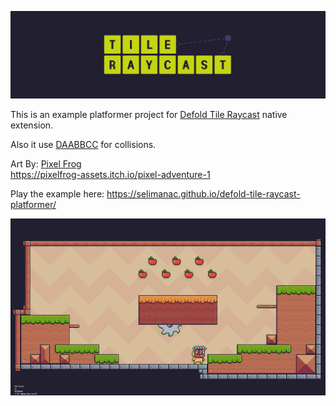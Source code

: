 ![Tile Raycast](/assets/tile_raycast_2400x666.png)


This is an example platformer project for [Defold Tile Raycast](https://github.com/selimanac/defold-tile-raycast) native extension.

Also it use [DAABBCC](https://github.com/selimanac/DAABBCC) for collisions.

Art By: [Pixel Frog](https://pixelfrog-assets.itch.io/)  
https://pixelfrog-assets.itch.io/pixel-adventure-1

Play the example here: https://selimanac.github.io/defold-tile-raycast-platformer/  



![Tile Raycast](/assets/screen.png)